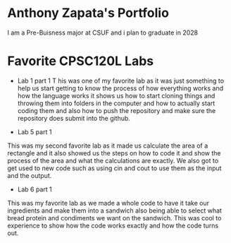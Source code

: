 # Anthony Zapata's Portfolio

I am a Pre-Buisness major at CSUF and i plan to graduate in 2028

# Favorite CPSC120L Labs

* Lab 1 part 1
T
his was one of my favorite lab as it was just something to help us start 
getting to know the process of how everything works and how the language 
works it shows us how to start cloning things and throwing them into folders
in the computer and how to actually start coding them and also how to push 
the repository and make sure the repository does submit into the github.

* Lab 5 part 1

This was my second favorite lab as it made us calculate the area
of a rectangle and it also showed us the steps on how to code it and show 
the process of the area and what the calculations are exactly. 
We also got to get used to new code such as using cin and cout to use them 
as the input and the output.

* Lab 6 part 1 

This was my favorite lab as we made a whole code to have it take 
our ingredients and make them into a sandwich also being able to select 
what bread protein and condiments we want on the sandwich. 
This was cool to experience to show how the code works exactly and how the code turns out.
